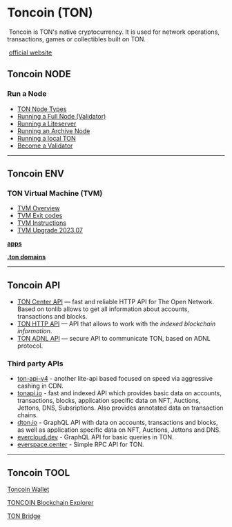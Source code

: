 # Toncoin (TON)

​	Toncoin is TON's native cryptocurrency. It is used for network operations, transactions, games or collectibles built on TON.

​	[official website](https://ton.org/toncoin)

## Toncoin NODE

### Run a Node

- [TON Node Types](https://docs.ton.org/participate/nodes/node-types)
- [Running a Full Node (Validator)](https://docs.ton.org/participate/run-nodes/full-node)
- [Running a Liteserver](https://docs.ton.org/participate/run-nodes/liteserver)
- [Running an Archive Node](https://docs.ton.org/participate/run-nodes/archive-node)
- [Running a local TON](https://docs.ton.org/participate/run-nodes/local-ton)
- [Become a Validator](https://ton.org/validator)

------

## Toncoin ENV

### TON Virtual Machine (TVM)

- [TVM Overview](https://docs.ton.org/learn/tvm-instructions/tvm-overview)
- [TVM Exit codes](https://docs.ton.org/learn/tvm-instructions/tvm-exit-codes)
- [TVM Instructions](https://docs.ton.org/learn/tvm-instructions/instructions)
- [TVM Upgrade 2023.07](https://docs.ton.org/learn/tvm-instructions/tvm-upgrade-2023-07)

**[apps](https://ton.org/en#apps)**

**[.ton domains](https://dns.ton.org/)**

------

## Toncoin API

- [TON Center API](https://docs.ton.org/develop/dapps/apis/toncenter) — fast and reliable HTTP API for The Open Network. Based on tonlib allows to get all information about accounts, transactions and blocks.
- [TON HTTP API](https://tonapi.io/) — API that allows to work with the *indexed blockchain information*.
- [TON ADNL API](https://docs.ton.org/develop/dapps/apis/adnl) — secure API to communicate TON, based on ADNL protocol.

### Third party APIs

- [ton-api-v4](https://mainnet-v4.tonhubapi.com/) - another lite-api based focused on speed via aggressive cashing in CDN.
- [tonapi.io](https://tonapi.io/docs) - fast and indexed API which provides basic data on accounts, transactions, blocks, application specific data on NFT, Auctions, Jettons, DNS, Subsriptions. Also provides annotated data on transaction chains.
- [dton.io](https://dton.io/graphql/) - GraphQL API with data on accounts, transactions and blocks, as well as application specific data on NFT, Auctions, Jettons and DNS.
- [evercloud.dev](https://ton-mainnet.evercloud.dev/graphql) - GraphQL API for basic queries in TON.
- [everspace.center](https://everspace.center/toncoin) - Simple RPC API for TON.

------

## Toncoin TOOL

[Toncoin Wallet ](https://www.ledger.com/coin/wallet/the-open-network)

[TONCOIN Blockchain Explorer](https://toncoin.tonscan.io/)

[TON Bridge](https://bridge.ton.org/)